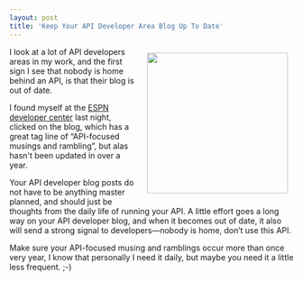 ```yaml
---
layout: post
title: 'Keep Your API Developer Area Blog Up To Date'
---
```

<p><a href="http://developer.espn.com/blog"><img style="padding: 10px;" src="https://s3.amazonaws.com/kinlane-productions/api-evangelist/espn/espn-blog.png" alt="" width="250" align="right" /></a></p>
<p>I look at a lot of API developers areas in my work, and the first sign I see that nobody is home behind an API, is that their blog is out of date.</p>
<p>I found myself at the <a href="http://developer.espn.com/blog">ESPN developer center</a> last night, clicked on the blog, which has a great tag line of &ldquo;API-focused musings and rambling&rdquo;, but alas hasn't been updated in over a year.</p>
<p>Your API developer blog posts do not have to be anything master planned, and should just be thoughts from the daily life of running your API. A little effort goes a long way on your API developer blog, and when it becomes out of date, it also will send a strong signal to developers&mdash;nobody is home, don&rsquo;t use this API.</p>
<p>Make sure your API-focused musing and ramblings occur more than once very year, I know that personally I need it daily, but maybe you need it a little less frequent. ;-)</p>